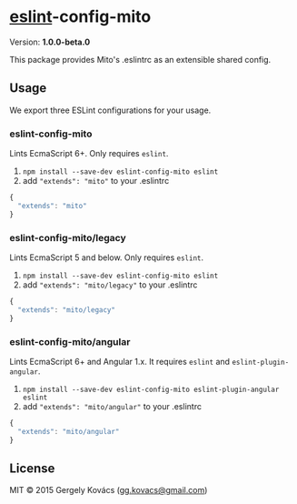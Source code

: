# [eslint](http://eslint.org)-config-mito
Version: **1.0.0-beta.0**

This package provides Mito's .eslintrc as an extensible shared config.

## Usage

We export three ESLint configurations for your usage.

### eslint-config-mito

Lints EcmaScript 6+. Only requires `eslint`.

1. `npm install --save-dev eslint-config-mito eslint`
2. add `"extends": "mito"` to your .eslintrc
```js
{
  "extends": "mito"
}
```

### eslint-config-mito/legacy

Lints EcmaScript 5 and below. Only requires `eslint`.

1. `npm install --save-dev eslint-config-mito eslint`
2. add `"extends": "mito/legacy"` to your .eslintrc
```js
{
  "extends": "mito/legacy"
}
```

### eslint-config-mito/angular

Lints EcmaScript 6+ and Angular 1.x. It requires `eslint` and `eslint-plugin-angular`.

1. `npm install --save-dev eslint-config-mito eslint-plugin-angular eslint`
2. add `"extends": "mito/angular"` to your .eslintrc
```js
{
  "extends": "mito/angular"
}
```

## License
MIT © 2015 Gergely Kovács (gg.kovacs@gmail.com)

